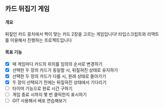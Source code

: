 ## 카드 뒤집기 게임

#### 개요

뒤짚인 카드 뭉치에서 짝이 맞는 카드 2장을 고르는 게임입니다!
타입스크립트와 리액트를 이용해서 진행하는 프로젝트입니다

#### 목표 기능

- [x] 매 게임마다 카드의 위치를 임의의 순서로 변경하기
- [x] 선택한 두 장의 카드가 동일할 시, 뒤짚혀진 상태로 유지하기
- [x] 선택한 두 장의 카드가 다를 시, 원래 상태로 돌아가기
- [x] 두 장이 선택되기 전에는 뒤짚혀진 상태에서 기다리기
- [ ] 타이머 기능으로 완료 시간 구하기
- [ ] 게임 종료 시까지 몇 번 클릭한지 표시하기
- [ ] GIT 사용해서 배포 연습해보기
